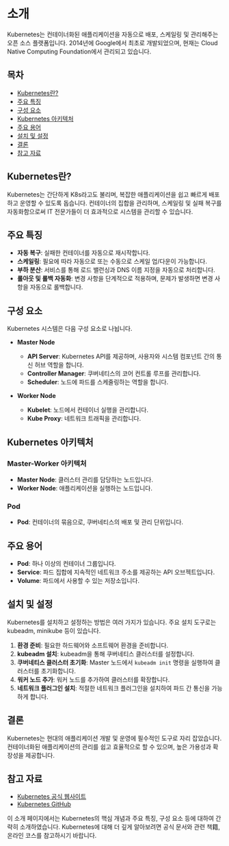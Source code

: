 # 소개

Kubernetes는 컨테이너화된 애플리케이션을 자동으로 배포, 스케일링 및 관리해주는 오픈 소스 플랫폼입니다. 2014년에 Google에서 최초로 개발되었으며, 현재는 Cloud Native Computing Foundation에서 관리되고 있습니다.

## 목차

- [Kubernetes란?](#Kubernetes란)
- [주요 특징](#주요-특징)
- [구성 요소](#구성-요소)
- [Kubernetes 아키텍처](#Kubernetes-아키텍처)
- [주요 용어](#주요-용어)
- [설치 및 설정](#설치-및-설정)
- [결론](#결론)
- [참고 자료](#참고-자료)

## Kubernetes란?

Kubernetes는 간단하게 K8s라고도 불리며, 복잡한 애플리케이션을 쉽고 빠르게 배포하고 운영할 수 있도록 돕습니다. 컨테이너의 집합을 관리하며, 스케일링 및 실패 복구를 자동화함으로써 IT 전문가들이 더 효과적으로 시스템을 관리할 수 있습니다.

## 주요 특징

- **자동 복구**: 실패한 컨테이너를 자동으로 재시작합니다.
- **스케일링**: 필요에 따라 자동으로 또는 수동으로 스케일 업/다운이 가능합니다.
- **부하 분산**: 서비스를 통해 로드 밸런싱과 DNS 이름 지정을 자동으로 처리합니다.
- **롤아웃 및 롤백 자동화**: 변경 사항을 단계적으로 적용하며, 문제가 발생하면 변경 사항을 자동으로 롤백합니다.

## 구성 요소

Kubernetes 시스템은 다음 구성 요소로 나뉩니다.

- **Master Node**
  - **API Server**: Kubernetes API를 제공하며, 사용자와 시스템 컴포넌트 간의 통신 허브 역할을 합니다.
  - **Controller Manager**: 쿠버네티스의 코어 컨트롤 루프를 관리합니다.
  - **Scheduler**: 노드에 파드를 스케줄링하는 역할을 합니다.

- **Worker Node**
  - **Kubelet**: 노드에서 컨테이너 실행을 관리합니다.
  - **Kube Proxy**: 네트워크 트래픽을 관리합니다.

## Kubernetes 아키텍처

### Master-Worker 아키텍처

- **Master Node**: 클러스터 관리를 담당하는 노드입니다.
- **Worker Node**: 애플리케이션을 실행하는 노드입니다.

### Pod

- **Pod**: 컨테이너의 묶음으로, 쿠버네티스의 배포 및 관리 단위입니다.

## 주요 용어

- **Pod**: 하나 이상의 컨테이너 그룹입니다.
- **Service**: 파드 집합에 지속적인 네트워크 주소를 제공하는 API 오브젝트입니다.
- **Volume**: 파드에서 사용할 수 있는 저장소입니다.

## 설치 및 설정

Kubernetes를 설치하고 설정하는 방법은 여러 가지가 있습니다. 주요 설치 도구로는 kubeadm, minikube 등이 있습니다.

1. **환경 준비**: 필요한 하드웨어와 소프트웨어 환경을 준비합니다.
2. **kubeadm 설치**: kubeadm을 통해 쿠버네티스 클러스터를 설정합니다.
3. **쿠버네티스 클러스터 초기화**: Master 노드에서 `kubeadm init` 명령을 실행하여 클러스터를 초기화합니다.
4. **워커 노드 추가**: 워커 노드를 추가하여 클러스터를 확장합니다.
5. **네트워크 플러그인 설치**: 적절한 네트워크 플러그인을 설치하여 파드 간 통신을 가능하게 합니다.

## 결론

Kubernetes는 현대의 애플리케이션 개발 및 운영에 필수적인 도구로 자리 잡았습니다. 컨테이너화된 애플리케이션의 관리를 쉽고 효율적으로 할 수 있으며, 높은 가용성과 확장성을 제공합니다.

## 참고 자료

- [Kubernetes 공식 웹사이트](https://kubernetes.io/)
- [Kubernetes GitHub](https://github.com/kubernetes/kubernetes)

이 소개 페이지에서는 Kubernetes의 핵심 개념과 주요 특징, 구성 요소 등에 대하여 간략히 소개하였습니다. Kubernetes에 대해 더 깊게 알아보려면 공식 문서와 관련 책籍, 온라인 코스를 참고하시기 바랍니다.